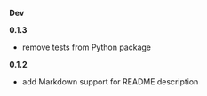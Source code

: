**Dev**

**0.1.3**
- remove tests from Python package

**0.1.2**
- add Markdown support for README description
